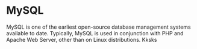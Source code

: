 #  MySQL

MySQL is one of the earliest open-source database management systems available to date. 
Typically, MySQL is used in conjunction with PHP and Apache Web Server, other than on Linux distributions.
Kksks
